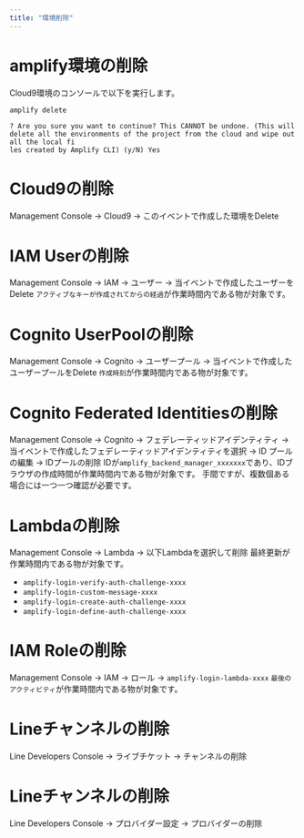 ```yaml
---
title: "環境削除"
---
```


# amplify環境の削除
Cloud9環境のコンソールで以下を実行します。
```
amplify delete

? Are you sure you want to continue? This CANNOT be undone. (This will delete all the environments of the project from the cloud and wipe out all the local fi
les created by Amplify CLI) (y/N) Yes
```

# Cloud9の削除
Management Console -> Cloud9 -> このイベントで作成した環境をDelete

# IAM Userの削除
Management Console -> IAM -> ユーザー -> 当イベントで作成したユーザーをDelete
`アクティブなキーが作成されてからの経過`が作業時間内である物が対象です。

# Cognito UserPoolの削除
Management Console -> Cognito -> ユーザープール -> 当イベントで作成したユーザープールをDelete
`作成時刻`が作業時間内である物が対象です。

# Cognito Federated Identitiesの削除
Management Console -> Cognito -> フェデレーティッドアイデンティティ -> 当イベントで作成したフェデレーティッドアイデンティティを選択 -> ID プールの編集 -> IDプールの削除
IDが`amplify_backend_manager_xxxxxxx`であり、IDブラウザの作成時間が作業時間内である物が対象です。
手間ですが、複数個ある場合には一つ一つ確認が必要です。

# Lambdaの削除
Management Console -> Lambda -> 以下Lambdaを選択して削除
最終更新が作業時間内である物が対象です。
- `amplify-login-verify-auth-challenge-xxxx`
- `amplify-login-custom-message-xxxx`
- `amplify-login-create-auth-challenge-xxxx`
- `amplify-login-define-auth-challenge-xxxx`

# IAM Roleの削除
Management Console -> IAM -> ロール -> `amplify-login-lambda-xxxx`
`最後のアクティビティ`が作業時間内である物が対象です。

# Lineチャンネルの削除
Line Developers Console -> ライブチケット -> チャンネルの削除

# Lineチャンネルの削除
Line Developers Console -> プロバイダー設定 -> プロバイダーの削除